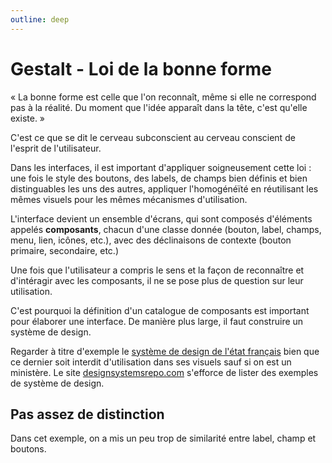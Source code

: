```yaml
---
outline: deep
---
```


<script setup lang="ts">
import FormulaireSimilitude from "../utils/FormulaireSimilitude.vue"
import RegroupementParSimilarite from "../utils/RegroupementParSimilarite.vue"

</script>

# Gestalt - Loi de la bonne forme

« La bonne forme est celle que l'on reconnaît, même si elle ne correspond pas à
la réalité. Du moment que l'idée apparaît dans la tête, c'est qu'elle existe. »

C'est ce que se dit le cerveau subconscient au cerveau conscient de l'esprit de
l'utilisateur.

Dans les interfaces, il est important d'appliquer soigneusement cette loi : une
fois le style des boutons, des labels, de champs bien définis et bien
distinguables les uns des autres, appliquer l'homogénéïté en réutilisant les
mêmes visuels pour les mêmes mécanismes d'utilisation.

L'interface devient un ensemble d'écrans, qui sont composés d'éléments appelés
**composants**, chacun d'une classe donnée (bouton, label, champs, menu, lien,
icônes, etc.), avec des déclinaisons de contexte (bouton primaire, secondaire,
etc.)

Une fois que l'utilisateur a compris le sens et la façon de reconnaître et
d'intéragir avec les composants, il ne se pose plus de question sur leur
utilisation.

C'est pourquoi la définition d'un catalogue de composants est important pour
élaborer une interface. De manière plus large, il faut construire un système de
design.

Regarder à titre d'exemple le
[système de design de l'état français](https://www.systeme-de-design.gouv.fr/)
bien que ce dernier soit interdit d'utilisation dans ses visuels sauf si on est
un ministère. Le site [designsystemsrepo.com](https://designsystemsrepo.com)
s'efforce de lister des exemples de système de design.

## Pas assez de distinction

Dans cet exemple, on a mis un peu trop de similarité entre label, champ et
boutons.

<FormulaireSimilitude />

